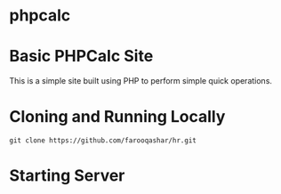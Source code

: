 # phpcalc


# Basic PHPCalc Site

This is a simple site built using PHP to perform simple quick operations.

# Cloning and Running Locally 

```
git clone https://github.com/farooqashar/hr.git
```

# Starting Server

